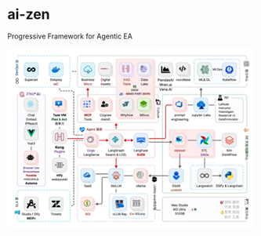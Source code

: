 # ai-zen
Progressive Framework for Agentic EA

![EA](./e5458fe08c09f8bc819c39bb75944782.jpeg "Progressive Framework L1-L4 for everyone")
